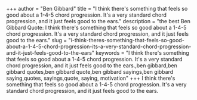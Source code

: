 +++
author = "Ben Gibbard"
title = "I think there's something that feels so good about a 1-4-5 chord progression. It's a very standard chord progression, and it just feels good to the ears."
description = "the best Ben Gibbard Quote: I think there's something that feels so good about a 1-4-5 chord progression. It's a very standard chord progression, and it just feels good to the ears."
slug = "i-think-theres-something-that-feels-so-good-about-a-1-4-5-chord-progression-its-a-very-standard-chord-progression-and-it-just-feels-good-to-the-ears"
keywords = "I think there's something that feels so good about a 1-4-5 chord progression. It's a very standard chord progression, and it just feels good to the ears.,ben gibbard,ben gibbard quotes,ben gibbard quote,ben gibbard sayings,ben gibbard saying,quotes, sayings,quote, saying, motivation"
+++
I think there's something that feels so good about a 1-4-5 chord progression. It's a very standard chord progression, and it just feels good to the ears.
